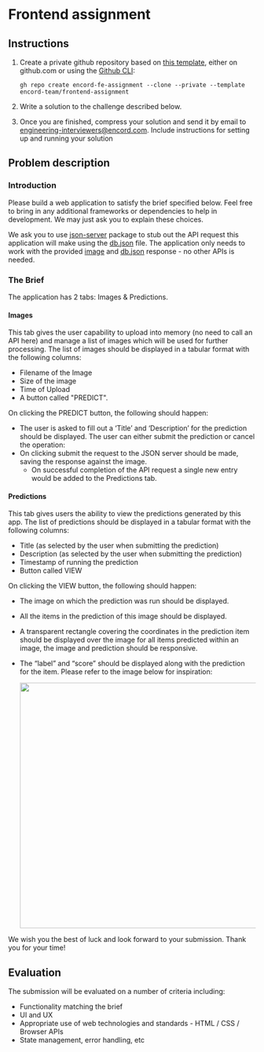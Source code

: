 # Frontend assignment

## Instructions

1. Create a private github repository based on [this template](https://github.com/encord-team/frontend-assignment), either on github.com or using the [Github CLI](https://cli.github.com/):

    ```
    gh repo create encord-fe-assignment --clone --private --template encord-team/frontend-assignment
    ```

1. Write a solution to the challenge described below.

1. Once you are finished, compress your solution and send it by email to engineering-interviewers@encord.com. Include instructions for setting up and running your solution

## Problem description

### Introduction

Please build a web application to satisfy the brief specified below. Feel free to bring in any additional frameworks or dependencies to help in development. We may just ask you to explain these choices.

We ask you to use [json-server](https://www.npmjs.com/package/json-server) package to stub out the API request this application will make using the [db.json](./assets/db.json) file.
The application only needs to work with the provided [image](./assets/orange.jpg) and [db.json](./assets/db.json) response - no other APIs is needed.

### The Brief

The application has 2 tabs: Images & Predictions.

#### Images

This tab gives the user capability to upload into memory (no need to call an API here) and manage a list of images which will be used for further processing. The list of images should be displayed in a tabular format with the following columns:

- Filename of the Image
- Size of the image
- Time of Upload
- A button called "PREDICT".

On clicking the PREDICT button, the following should happen:

- The user is asked to fill out a ‘Title’ and ‘Description’ for the prediction should be displayed. The user can either submit the prediction or cancel the operation:
- On clicking submit the request to the JSON server should be made, saving the response against the image.
    - On successful completion of the API request a single new entry would be added to the Predictions tab.

#### Predictions

This tab gives users the ability to view the predictions generated by this app. The list of predictions should be displayed in a tabular format with the following columns:

- Title (as selected by the user when submitting the prediction)
- Description (as selected by the user when submitting the prediction)
- Timestamp of running the prediction
- Button called VIEW

On clicking the VIEW button, the following should happen:

- The image on which the prediction was run should be displayed.
- All the items in the prediction of this image should be displayed.
- A transparent rectangle covering the coordinates in the prediction item should be displayed
  over the image for all items predicted within an image, the image and prediction should be
  responsive.
- The “label” and “score” should be displayed along with the prediction for the item. Please
  refer to the image below for inspiration:

    <img src="./assets/prediction-tab-example.png" width="500px" >

We wish you the best of luck and look forward to your submission. Thank you for your time!

## Evaluation

The submission will be evaluated on a number of criteria including:

- Functionality matching the brief
- UI and UX
- Appropriate use of web technologies and standards - HTML / CSS / Browser APIs
- State management, error handling, etc

